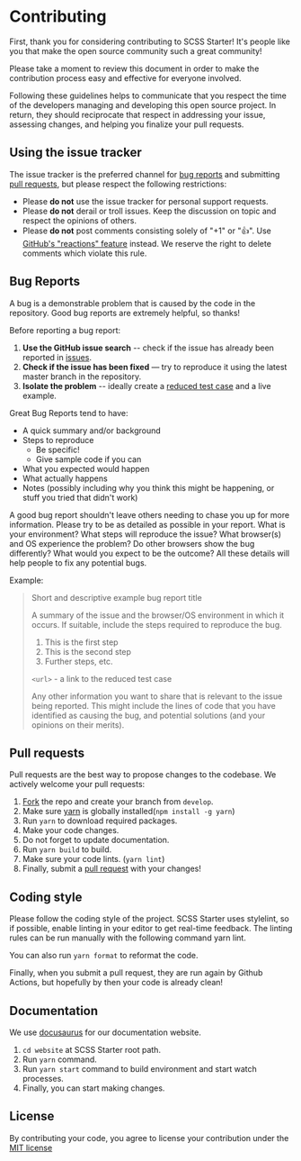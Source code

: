 # Contributing

First, thank you for considering contributing to SCSS Starter! It's people like you that make the open source community such a great community!

Please take a moment to review this document in order to make the contribution process easy and effective for everyone involved.

Following these guidelines helps to communicate that you respect the time of the developers managing and developing this open source project. In return, they should reciprocate that respect in addressing your issue, assessing changes, and helping you finalize your pull requests.

## Using the issue tracker

The issue tracker is the preferred channel for [bug reports](https://github.com/atolye15/scss-starter/CONTRIBUTING.md#bug-reports) and submitting [pull requests](https://github.com/atolye15/scss-starter/CONTRIBUTING.md#pull-requests), but please respect the following restrictions:

- Please **do not** use the issue tracker for personal support requests.
- Please **do not** derail or troll issues. Keep the discussion on topic and respect the opinions of others.
- Please **do not** post comments consisting solely of "+1" or "👍". Use [GitHub's "reactions" feature](https://blog.github.com/2016-03-10-add-reactions-to-pull-requests-issues-and-comments/) instead. We reserve the right to delete comments which violate this rule.

## Bug Reports

A bug is a demonstrable problem that is caused by the code in the repository. Good bug reports are extremely helpful, so thanks!

Before reporting a bug report:

1. **Use the GitHub issue search** -- check if the issue has already been reported in [issues](https://github.com/atolye15/scss-starter/issues).
2. **Check if the issue has been fixed** — try to reproduce it using the latest master branch in the repository.
3. **Isolate the problem** -- ideally create a [reduced test case](https://css-tricks.com/reduced-test-cases/) and a live example.

Great Bug Reports tend to have:

- A quick summary and/or background
- Steps to reproduce
  - Be specific!
  - Give sample code if you can
- What you expected would happen
- What actually happens
- Notes (possibly including why you think this might be happening, or stuff you tried that didn't work)

A good bug report shouldn't leave others needing to chase you up for more information. Please try to be as detailed as possible in your report. What is your environment? What steps will reproduce the issue? What browser(s) and OS experience the problem? Do other browsers show the bug differently? What would you expect to be the outcome? All these details will help people to fix any potential bugs.

Example:

> Short and descriptive example bug report title
>
> A summary of the issue and the browser/OS environment in which it occurs. If suitable, include the steps required to reproduce the bug.
>
> 1. This is the first step
> 2. This is the second step
> 3. Further steps, etc.
>
> `<url>` - a link to the reduced test case
>
> Any other information you want to share that is relevant to the issue being reported. This might include the lines of code that you have identified as causing the bug, and potential solutions (and your opinions on their merits).

## Pull requests

Pull requests are the best way to propose changes to the codebase. We actively welcome your pull requests:

1. [Fork](https://help.github.com/en/github/getting-started-with-github/fork-a-repo) the repo and create your branch from `develop`.
2. Make sure [yarn](https://yarnpkg.com/lang/en/) is globally installed(`npm install -g yarn`)
3. Run `yarn` to download required packages.
4. Make your code changes.
5. Do not forget to update documentation.
6. Run `yarn build` to build.
7. Make sure your code lints. (`yarn lint`)
8. Finally, submit a [pull request](https://help.github.com/en/github/collaborating-with-issues-and-pull-requests/creating-a-pull-request-from-a-fork) with your changes!

## Coding style

Please follow the coding style of the project. SCSS Starter uses stylelint, so if possible, enable linting in your editor to get real-time feedback. The linting rules can be run manually with the following command yarn lint.

You can also run `yarn format` to reformat the code.

Finally, when you submit a pull request, they are run again by Github Actions, but hopefully by then your code is already clean!

## Documentation

We use [docusaurus](https://docusaurus.io/) for our documentation website.

1. `cd website` at SCSS Starter root path.
2. Run `yarn` command.
3. Run `yarn start` command to build environment and start watch processes.
4. Finally, you can start making changes.

## License

By contributing your code, you agree to license your contribution under the [MIT license](https://github.com/hsnaydd/buttono/blob/master/LICENSE)
